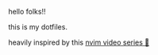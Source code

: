 hello folks!!

this is my dotfiles.

heavily inspired by this [nvim video series 🙌](https://youtube.com/playlist?list=PLsz00TDipIffreIaUNk64KxTIkQaGguqn&si=oDQUvUQIZXGwXzNn) 
